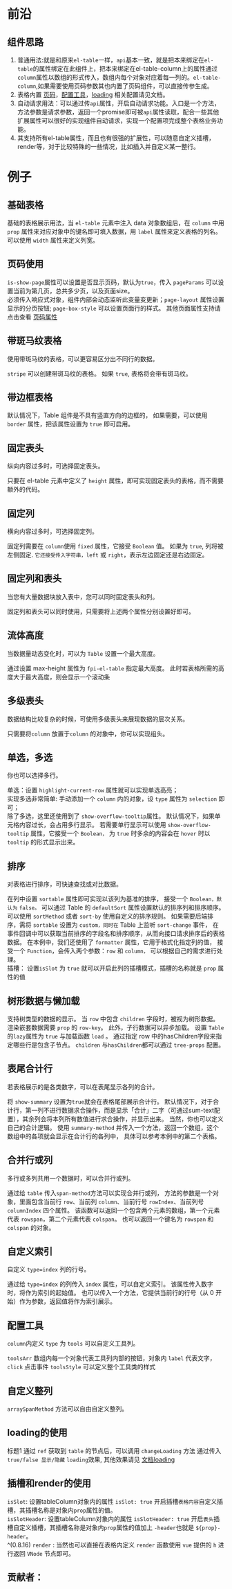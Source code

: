 <!--
 * @Author: mjh
 * @Date: 2023-03-24 23:05:47
 * @LastEditors: mjh
 * @LastEditTime: 2023-09-19 11:33:14
 * @Description: 
-->

# 前沿
## 组件思路
1. 普通用法:就是和原来`el-table`一样，`api`基本一致，就是把本来绑定在`el-table`的属性绑定在此组件上，把本来绑定在el-table-column上的属性通过`column`属性以数组的形式传入，数组内每个对象对应着每一列的。`el-table-column`,如果需要使用页码参数其也内置了页码组件，可以直接传参生成。
2. 表格内置 [页码](/page/component/element-plus-expand/table/docs.html#_2-table-page-属性)，[配置工具](/page/component/element-plus-expand/table/docs.html#table-的-column-属性内部对象属性)，[loading](/page/component/element-plus-expand/table/docs.html#_3-table-loading-属性) 相关配置请见文档。
3. 自动请求用法：可以通过传`api`属性，开启自动请求功能。入口是一个方法，方法参数是请求参数，返回一个promise即可被`api`属性读取，配合一些其他扩展属性可以很好的实现组件自动请求，实现一个配置项完成整个表格业务功能。
4. 其支持所有el-table属性，而且也有很强的扩展性，可以随意自定义插槽，render等，对于比较特殊的一些情况，比如插入并自定义某一整行。


# 例子

## 基础表格
<!-- [跳转到锚点](#jump) -->
基础的表格展示用法，当 `el-table` 元素中注入 data 对象数组后，在 `column` 中用 `prop` 属性来对应对象中的键名即可填入数据，用 `label` 属性来定义表格的列名。 可以使用 `width` 属性来定义列宽。
<demo src="./demos/fpi-table1.vue" ></demo>  

## 页码使用
`is-show-page`属性可以设置是否显示页码，默认为`true`，传入 `pageParams` 可以设置当前为第几页，总共多少页，以及页面size。  
必须传入响应式对象，组件内部会动态监听此变量变更新；`page-layout` 属性设置显示的分页按钮; `page-box-style` 可以设置页面行的样式。 其他页面属性支持请点击查看 [页码属性](/page/component/element-plus-expand/table/docs.html#_2-table-page-属性)
<demo src="./demos/fpi-table18.vue" ></demo>  

## 带斑马纹表格
使用带斑马纹的表格，可以更容易区分出不同行的数据。

`stripe` 可以创建带斑马纹的表格。 如果 `true`, 表格将会带有斑马纹。
<demo src="./demos/fpi-table2.vue" iframe iframeHeight="310px"></demo>  

## 带边框表格
默认情况下，Table 组件是不具有竖直方向的边框的， 如果需要，可以使用 `border` 属性，把该属性设置为 `true` 即可启用。
<demo src="./demos/fpi-table3.vue" iframe iframeHeight="310px"></demo>  


## 固定表头
纵向内容过多时，可选择固定表头。

只要在 el-table 元素中定义了 `height` 属性，即可实现固定表头的表格，而不需要额外的代码。

<demo src="./demos/fpi-table4.vue"></demo>  

## 固定列
横向内容过多时，可选择固定列。

固定列需要在 `column`使用 `fixed` 属性，它接受 `Boolean` 值。 如果为 `true`, 列将被左侧固定. `它还接受传入字符串，left` 或 `right`，表示左边固定还是右边固定。
<demo src="./demos/fpi-table5.vue" iframe iframeHeight="270px"></demo>  

## 固定列和表头
当您有大量数据块放入表中，您可以同时固定表头和列。

固定列和表头可以同时使用，只需要将上述两个属性分别设置好即可。
<demo src="./demos/fpi-table7.vue" iframe iframeHeight="270px"></demo>  

## 流体高度
当数据量动态变化时，可以为 `Table` 设置一个最大高度。

通过设置 max-height 属性为 `fpi-el-table` 指定最大高度。 此时若表格所需的高度大于最大高度，则会显示一个滚动条
<demo src="./demos/fpi-table8.vue" ></demo>  

## 多级表头
数据结构比较复杂的时候，可使用多级表头来展现数据的层次关系。

只需要将`column` 放置于`column` 的对象中，你可以实现组头。
<demo src="./demos/fpi-table9.vue" iframe></demo>  


## 单选，多选
你也可以选择多行。

单选：设置 `highlight-current-row` 属性就可以实现单选高亮；  
实现多选非常简单: 手动添加一个 `column` 内的对象，设 `type` 属性为 `selection` 即可；  
除了多选，这里还使用到了 `show-overflow-tooltip`属性。 默认情况下，如果单元格内容过长，会占用多行显示。 若需要单行显示可以使用 `show-overflow-tooltip` 属性，它接受一个 `Boolean，` 为 `true` 时多余的内容会在 `hover` 时以 `tooltip` 的形式显示出来。
<demo src="./demos/fpi-table10.vue" ></demo>  


## 排序
对表格进行排序，可快速查找或对比数据。

在列中设置 `sortable` 属性即可实现以该列为基准的排序， 接受一个 `Boolean，默认为` `false。` 可以通过 Table 的 `defaultSort` 属性设置默认的排序列和排序顺序。 可以使用 `sortMethod` 或者 `sort-by` 使用自定义的排序规则。 如果需要后端排序，需将 `sortable` 设置为 `custom，同时在` Table 上监听 `sort-change` 事件， 在事件回调中可以获取当前排序的字段名和排序顺序，从而向接口请求排序后的表格数据。 在本例中，我们还使用了 `formatter` 属性，它用于格式化指定列的值， 接受一个 `Function`，会传入两个参数：`row` 和 `column，` 可以根据自己的需求进行处理。  
插槽： 设置`isSlot` 为 `true` 就可以开启此列的插槽模式，插槽的名称就是 `prop` 属性的值
<demo src="./demos/fpi-table11.vue" ></demo>  

## 树形数据与懒加载
支持树类型的数据的显示。 当 `row` 中包含 `children` 字段时，被视为树形数据。 渲染嵌套数据需要 `prop` 的 `row-key`。 此外，子行数据可以异步加载。 设置 `Table` 的`lazy`属性为 `true` 与加载函数 `load` 。 通过指定 row 中的hasChildren字段来指定哪些行是包含子节点。 `children` 与`hasChildren`都可以通过 `tree-props` 配置。

<demo src="./demos/fpi-table12.vue" ></demo>  


## 表尾合计行
若表格展示的是各类数字，可以在表尾显示各列的合计。

将 `show-summary` 设置为`true`就会在表格尾部展示合计行。 默认情况下，对于合计行，第一列不进行数据求合操作，而是显示「合计」二字（可通过sum-text配置），其余列会将本列所有数值进行求合操作，并显示出来。 当然，你也可以定义自己的合计逻辑。 使用 `summary-method` 并传入一个方法，返回一个数组，这个数组中的各项就会显示在合计行的各列中， 具体可以参考本例中的第二个表格。
<demo src="./demos/fpi-table13.vue" iframe iframeHeight="520px"></demo>  

## 合并行或列
多行或多列共用一个数据时，可以合并行或列。

通过给 `table` 传入`span-method`方法可以实现合并行或列， 方法的参数是一个对象，里面包含当前行 `row`、当前列 `column`、当前行号 `rowIndex`、当前列号 `columnIndex` 四个属性。 该函数可以返回一个包含两个元素的数组，第一个元素代表 `rowspan`，第二个元素代表 `colspan`。 也可以返回一个键名为 `rowspan` 和 `colspan` 的对象。
<demo src="./demos/fpi-table14.vue" iframe iframeHeight="500px"></demo>  

## 自定义索引
自定义 `type=index` 列的行号。

通过给 `type=index` 的列传入 `index` 属性，可以自定义索引。 该属性传入数字时，将作为索引的起始值。 也可以传入一个方法，它提供当前行的行号（从 0 开始）作为参数，返回值将作为索引展示。
<demo src="./demos/fpi-table15.vue" ></demo>  


## 配置工具
`column`内定义 `type` 为 `tools` 可以自定义工具列。

`toolsArr` 数组内每一个对象代表工具列内部的按钮，对象内 `label` 代表文字，`click` 点击事件
`toolsStyle` 可以定义整个工具类的样式
<demo src="./demos/fpi-table16.vue" ></demo>  

## 自定义整列
`arraySpanMethod` 方法可以自由自定义整列。
<demo src="./demos/fpi-table17.vue" iframe iframeHeight="260px"></demo>  

## loading的使用
<span id = "jump">标题1</span>
通过 `ref` 获取到 `table` 的节点后，可以调用 `changeLoading` 方法 通过传入 `true/false 显示/隐藏` `loading`效果, 其他效果请见 [文档loading](/page/component/element-plus-expand/table/docs.html#_3-table-loading-属性)
<demo src="./demos/fpi-table19.vue" iframe iframeHeight="300px"></demo>  

## 插槽和render的使用
`isSlot`: 设置tableColumn对象内的属性 `isSlot: true` 开启插槽`表格内容`自定义插槽，其插槽名称是对象内`prop`属性的值。  
`isSlotHeader`: 设置tableColumn对象内的属性 `isSlotHeader: true` 开启`表头`插槽自定义插槽，其插槽名称是对象内`prop`属性的值加上 `-header`也就是 `${prop}-header`。  
 ^(0.8.16) `render` : 当然也可以直接在表格内定义 `render` 函数使用 `vue` 提供的 `h` 进行返回 `VNode` 节点即可。
<demo src="./demos/fpi-table20.vue"></demo>  


<ElementIframe></ElementIframe>


## 贡献者：

<ContributorView name="马佳辉"></ContributorView>